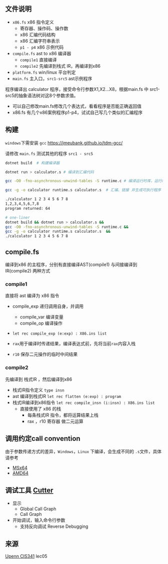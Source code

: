 ## 文件说明

- `x86.fs` x86 指令定义
  - 寄存器、操作码、操作数
  - x86 汇编代码结构
  - x86 汇编字符串表示
  - `p1 - p4`  x86 示例代码
- `compile.fs` ast to x86 编译器
  - `compile1` 直接编译
  - `compile2` 先编译到栈式 IR，再编译到x86
- `platform.fs` win/linux 平台判定
- `main.fs` 主入口，`src1-src5` ast示例程序

程序编译出 calculator 程序，接受命令行参数X1,X2...X8，根据main.fs 中 src1-src5的抽象语法树对这8个参数求值。
- 可以自己修改main.fs修改几个表达式，看看程序是否能正确返回值
- x86.fs 有几个x86案例程序p1-p4，试试自己写几个类似的汇编程序

## 构建

`windows`下需安装 `gcc` https://jmeubank.github.io/tdm-gcc/

请修改 `main.fs`  测试其他的程序 `src1 - src5`

```sh
dotnet build  # 构建编译器

dotnet run > calculator.s # 编译到汇编代码

gcc -O0 -fno-asynchronous-unwind-tables -S runtime.c # 编译运行时库，运行时库收集并传递命令行参数给 calculator 中的 program 函数

gcc -g -o calculator runtime.s calculator.s  # 汇编、链接 并生成可执行程序

./calculator 1 2 3 4 5 6 7 8
1,2,3,4,5,6,7,8
program returned: 64

# one-liner 
dotnet build && dotnet run > calculator.s &&
gcc -O0 -fno-asynchronous-unwind-tables -S runtime.c &&
gcc -g -o calculator runtime.s calculator.s  &&
./calculator 1 2 3 4 5 6 7 8

```

## compile.fs

编译到x86 的主程序，分别有直接编译AST(compile1) 与间接编译到IR(compile2) 两种方式

### compile1

直接将 ast 编译为 x86 指令
- compile_exp 递归调用自身，并调用
  - compile_var 编译变量
  - compile_op  编译操作
  

- `let rec compile_exp (e:exp) : X86.ins list`
- `rax`用于编译时传递结果，编译表达式前，先将当前`rax`内容入栈
- `r10` 保存二元操作的临时中间结果

### compile2

先编译到 栈式IR ，然后编译到x86

- 栈式IR指令定义 `type insn`
- ast 编译到栈式IR `let rec flatten (e:exp) : program`
- 栈式IR编译到x86指令 `let rec compile_insn (i:insn) : X86.ins list`
  - 直接使用了 x86 的栈
    - 每条栈式IR 指令，都将运算结果上栈
    - rax ，r10 寄存器 做二元运算

## 调用约定call convention

由于参数传递方式的差异，`Windows`，`Linux` 下编译，会生成不同的 `.s`文件，具体请参考

- [MSx64](https://docs.microsoft.com/en-us/cpp/build/x64-calling-convention?view=msvc-160#parameter-passing)
- [AMD64](https://courses.cs.washington.edu/courses/cse378/10au/sections/Section1_recap.pdf)

## 调试工具 [Cutter](https://cutter.re/)

- 显示
  - Global Call Graph
  - Call Graph
- 开始调试，输入命令行参数
  - 支持反向调试 Reverse Debugging

## 来源

 [Upenn CIS341](https://www.seas.upenn.edu/~cis341/current/) lec05
